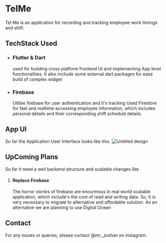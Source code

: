 # TelMe
Tel Me is an application for recording and tracking employee work timings and shift. 
## TechStack Used 
- ### Flutter & Dart
  used for building cross platform frontend UI and implementing App level functionalities. It also incliude some external dart packages for ease build of complex widget
- ### Firebase
  Utilise firebase for user authentication and it's tracking
  Used Firestore for fast and realtime accessing employee information, which includes personal details and their corresponding shift schedule details. 

## App UI 
So far the Application User Interface looks like this. 
![Untitled design](https://github.com/user-attachments/assets/dab6f49b-df11-49cf-abfa-4ae242549c41)



## UpComing Plans 
So far it need a well backend structure and scalable changes like 
1. #### Replace Firebase 
   The horror stories of firebase are enourmous in real world scalable application, which include's the cost of read and writing data. So, It is very necessary to migrate to alternative and affordable solution. As an alternative we are planning to use Digital Ocean 
## Contact
For any issues or queries, please contact @mr_._joshan_ on instagram.
